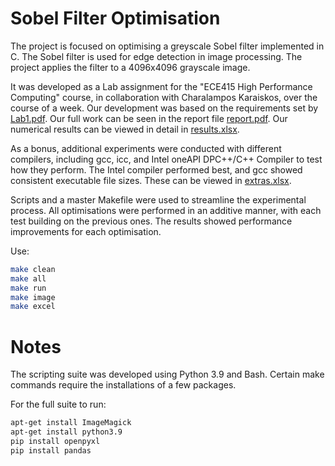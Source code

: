 # Sobel Filter Optimisation

The project is focused on optimising a greyscale Sobel filter implemented in C. The Sobel filter is used for edge detection in image processing. ​The project applies the filter to a 4096x4096 grayscale image.

It was developed as a Lab assignment for the "ECE415 High Performance Computing" course, in collaboration with Charalampos Karaiskos, over the course of a week. Our development was based on the requirements set by [Lab1.pdf](https://github.com/kyspyridon/Sobel_filter_optimisation/blob/main/Lab1.pdf).
Our full work can be seen in the report file [report.pdf](https://github.com/kyspyridon/Sobel_filter_optimisation/blob/main/report.pdf). Our numerical results can be viewed in detail in [results.xlsx](https://github.com/kyspyridon/Sobel_filter_optimisation/blob/main/results.xlsx).

As a bonus, additional experiments were conducted with different compilers, including gcc, icc, and Intel oneAPI DPC++/C++ Compiler to test how they perform. The Intel compiler performed best, and gcc showed consistent executable file sizes. These can be viewed in [extras.xlsx](https://github.com/kyspyridon/Sobel_filter_optimisation/blob/main/extras.xlsx).

Scripts and a master Makefile were used to streamline the experimental process. All optimisations were performed in an additive manner, with each test building on the previous ones.​ The results showed performance improvements for each optimisation. ​

Use:
```sh
make clean
make all
make run
make image
make excel
```

# Notes
The scripting suite was developed using Python 3.9 and Bash. Certain make commands require the installations of a few packages.

For the full suite to run:
```sh
apt-get install ImageMagick
apt-get install python3.9
pip install openpyxl
pip install pandas
```
